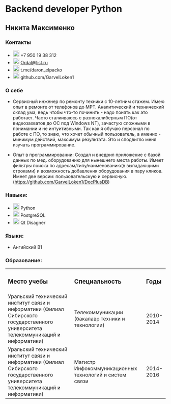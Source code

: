 <div id="header" align="centre">
  <h1>Backend developer Python</h1>
  <h2>Никита Максименко</h3>

</div>




### Контакты
-  <img src="https://cdn.icon-icons.com/icons2/196/PNG/128/phone_23732.png" heigth=20 width=20> +7 950 19 38 312
-  <img src="https://cdn.icon-icons.com/icons2/1154/PNG/512/1486564396-mail_81524.png" heigth=20 width=20> Ordal@list.ru
-  <img src="https://cdn.icon-icons.com/icons2/2429/PNG/96/telegram_logo_icon_147228.png" heigth=20 width=20> t.me/daron_elpacko
-  <img src="https://cdn.icon-icons.com/icons2/2429/PNG/512/github_logo_icon_147285.png" heigth=20 width=20> github.com/GarvelLoken1 
</div>
    
### О себе

-  Сервисный инженер по ремонту техники с 10-летним стажем. Имею опыт в ремонте от телефонов до МРТ. Аналитический и технический склад ума, ведь чтобы что-то починить - надо понять как это работает.
Часто сталкиваюсь с разнокалиберным ПО(от видеозахватов до ОС под Windows NT), зачастую сложными в понимании и не интуитивными. Так как я обучаю персонал по работе с ПО, то знаю, что хочет обычный пользователь, а именно - минимум действий, максимум результата. Это и сподвигло меня изучать программирование.

-  Опыт в программировании:
Создал и внедрил приложение с базой данных по мед. оборудованию для нынешнего места работы. Имеет фильтры поиска по адресам/типу/наименованию(в выпадающими строками) и возможность добавления оборудования в пару кликов.
Имеет две версии: пользовательскую и сервисную.(https://github.com/GarvelLoken1/DocPlusDB)

### Навыки:
-  <img src="https://cdn.jsdelivr.net/gh/devicons/devicon@latest/icons/python/python-original.svg" heigth=20 width=20> Python
-  <img src="https://cdn.jsdelivr.net/gh/devicons/devicon@latest/icons/postgresql/postgresql-original.svg" heigth=20 width=20> PostgreSQL
-  <img src="https://cdn.jsdelivr.net/gh/devicons/devicon@latest/icons/qt/qt-original.svg" heigth=20 width=20> Qt Disagner

### Языки:
-  Ангийский В1


### Образование:
<table>
    <tr>
        <td><h3>Место учебы</h3></td>
        <td><h3>Специальность</h3></td>
        <td><h3>Годы</h3></td>
    </tr>
    <tr>
        <td>Уральский технический институт связи и информатики (Филиал Сибирского государственного университета телекоммуникаций и информатики)</td>
        <td>Телекоммуникации (бакалавр техники и технологии)</td>
        <td>2010-2014</td>
    </tr>
    <tr>
        <td>Уральский технический институт связи и информатики (Филиал Сибирского государственного университета телекоммуникаций и информатики)</td>
        <td>Магистр Инфокоммуникационных технологий и систем связи</td>
        <td>2014-2016</td>
    </tr>
</table>


  
